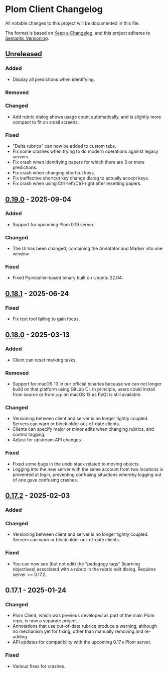 # Plom Client Changelog

All notable changes to this project will be documented in this file.

The format is based on [Keep a Changelog](https://keepachangelog.com/en/1.0.0/),
and this project adheres to [Semantic Versioning](https://semver.org/spec/v2.0.0.html).


## [Unreleased]

### Added
* Display all predictions when identifying.

### Removed

### Changed
* Add rubric dialog shows usage count automatically, and is slightly more compact to fit on small screens.

### Fixed
* "Delta rubrics" can now be added to custom tabs.
* Fix some crashes when trying to do modern operations against legacy servers.
* Fix crash when identifying papers for which there are 3 or more predictions.
* Fix crash when changing shortcut keys.
* Fix ineffective shortcut key change dialog to actually accept keys.
* Fix crash when using Ctrl-left/Ctrl-right after resetting papers.



## [0.19.0] - 2025-09-04

### Added
* Support for upcoming Plom 0.19 server.

### Changed
* The UI has been changed, combining the Annotator and Marker into one window.

### Fixed
* Fixed Pyinstaller-based binary built on Ubuntu 22.04.



## [0.18.1] - 2025-06-24

### Fixed
* Fix text tool failing to gain focus.



## [0.18.0] - 2025-03-13

### Added
* Client can reset marking tasks.

### Removed
* Support for macOS 13 in our official binaries because we can not longer build on that platform using GitLab CI.  In principle, users could install from source or from `pip` on macOS 13 as PyQt is still available.

### Changed
* Versioning between client and server is no longer tightly coupled.  Servers can warn or block older out-of-date clients.
* Clients can specify major or minor edits when changing rubrics, and control tagging.
* Adjust for upstream API changes.

### Fixed
* Fixed some bugs in the undo stack related to moving objects.
* Logging into the new server with the same account from two locations is prevented at login, preventing confusing situations whereby logging out of one gave confusing crashes.



## [0.17.2] - 2025-02-03

### Added

### Changed
* Versioning between client and server is no longer tightly coupled.  Servers can warn or block older out-of-date clients.

### Fixed
* You can now see (but not edit) the "pedagogy tags" (learning objectives) associated with a rubric in the rubric edit dialog.  Requires server >= 0.17.2.


## 0.17.1 - 2025-01-24

### Changed
* Plom Client, which was previous developed as part of the main Plom repo, is now a separate project.
* Annotations that use out-of-date rubrics produce a warning, although no mechanism yet for fixing, other than manually removing and re-adding.
* API updates for compatibility with the upcoming 0.17.x Plom server.

### Fixed
* Various fixes for crashes.


[Unreleased]: https://gitlab.com/plom/plom-client/-/compare/v0.19.0...main
[0.19.0]: https://gitlab.com/plom/plom-client/-/compare/v0.18.1...v0.19.0
[0.18.1]: https://gitlab.com/plom/plom-client/-/compare/v0.18.0...v0.18.1
[0.18.0]: https://gitlab.com/plom/plom-client/-/compare/v0.17.2...v0.18.0
[0.17.2]: https://gitlab.com/plom/plom-client/-/compare/v0.17.1...v0.17.2
